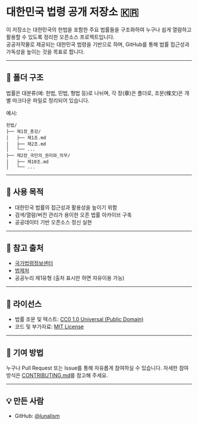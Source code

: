 # 대한민국 법령 공개 저장소 🇰🇷

이 저장소는 대한민국의 헌법을 포함한 주요 법률들을 구조화하여 누구나 쉽게 열람하고 활용할 수 있도록 정리한 오픈소스 프로젝트입니다.  
공공저작물로 제공되는 대한민국 법령을 기반으로 하며, GitHub를 통해 법률 접근성과 가독성을 높이는 것을 목표로 합니다.

---

## 📁 폴더 구조

법률은 대분류(예: 헌법, 민법, 형법 등)로 나뉘며, 각 장(章)은 폴더로, 조문(條文)은 개별 마크다운 파일로 정리되어 있습니다.

예시:

```
헌법/
├── 제1장_총강/
│   ├── 제1조.md
│   ├── 제2조.md
│   └── ...
├── 제2장_국민의_권리와_의무/
│   ├── 제10조.md
│   └── ...
```

---

## 📌 사용 목적

- 대한민국 법률의 접근성과 활용성을 높이기 위함
- 검색/열람/버전 관리가 용이한 오픈 법률 아카이브 구축
- 공공데이터 기반 오픈소스 정신 실현

---

## 📖 참고 출처

- [국가법령정보센터](https://www.law.go.kr)
- [법제처](https://www.moleg.go.kr)
- 공공누리 제1유형 (출처 표시만 하면 자유이용 가능)

---

## 🪪 라이선스

- 법률 조문 및 텍스트: [CC0 1.0 Universal (Public Domain)](https://creativecommons.org/publicdomain/zero/1.0/)
- 코드 및 부가자료: [MIT License](./LICENSE)

---

## 👥 기여 방법

누구나 Pull Request 또는 Issue를 통해 자유롭게 참여하실 수 있습니다.
자세한 참여 방식은 [CONTRIBUTING.md](CONTRIBUTING.md)를 참고해 주세요.

---

## 💡 만든 사람

- GitHub: [@lunalism](https://github.com/lunalism)